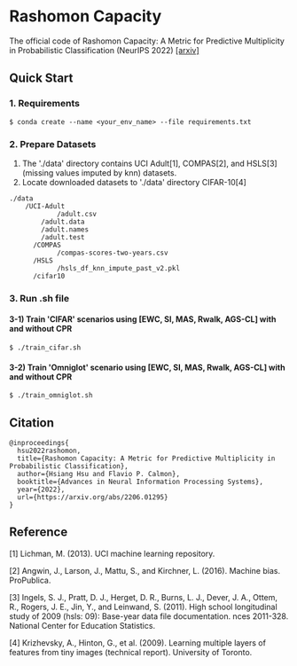 # Rashomon Capacity
The official code of Rashomon Capacity: A Metric for Predictive Multiplicity in Probabilistic Classification (NeurIPS 2022) [[arxiv]](https://arxiv.org/abs/2206.01295)

## Quick Start
### 1. Requirements
```
$ conda create --name <your_env_name> --file requirements.txt
```

### 2. Prepare Datasets
1) The './data' directory contains UCI Adult[1], COMPAS[2], and HSLS[3] (missing values imputed by knn) datasets. 
2) Locate downloaded datasets to './data' directory CIFAR-10[4]

```
./data
	/UCI-Adult
      		/adult.csv
		/adult.data
		/adult.names
		/adult.test
      /COMPAS
      		/compas-scores-two-years.csv
      /HSLS
      		/hsls_df_knn_impute_past_v2.pkl
      /cifar10
```

### 3.  Run .sh file
#### 3-1) Train 'CIFAR' scenarios using \[EWC, SI, MAS, Rwalk, AGS-CL\] with and without CPR

```
$ ./train_cifar.sh
```

#### 3-2) Train 'Omniglot' scenario using \[EWC, SI, MAS, Rwalk, AGS-CL\] with and without CPR

```
$ ./train_omniglot.sh
```

## Citation
```
@inproceedings{
  hsu2022rashomon,
  title={Rashomon Capacity: A Metric for Predictive Multiplicity in Probabilistic Classification},
  author={Hsiang Hsu and Flavio P. Calmon},
  booktitle={Advances in Neural Information Processing Systems},
  year={2022},
  url={https://arxiv.org/abs/2206.01295}
}
```

## Reference
[1] Lichman, M. (2013). UCI machine learning repository.

[2] Angwin, J., Larson, J., Mattu, S., and Kirchner, L. (2016). Machine bias. ProPublica.

[3] Ingels, S. J., Pratt, D. J., Herget, D. R., Burns, L. J., Dever, J. A., Ottem, R., Rogers, J. E., Jin, Y., and Leinwand, S. (2011). High school longitudinal study of 2009 (hsls: 09): Base-year data file documentation. nces 2011-328. National Center for Education Statistics.

[4] Krizhevsky, A., Hinton, G., et al. (2009). Learning multiple layers of features from tiny images (technical report). University of Toronto.

